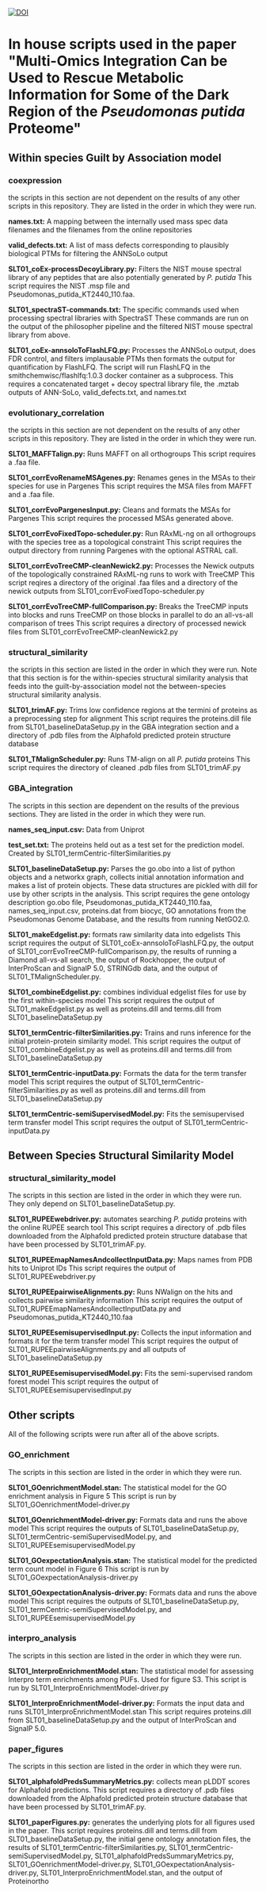 [![DOI](https://zenodo.org/badge/680265586.svg)](https://zenodo.org/badge/latestdoi/680265586)
# In house scripts used in the paper "Multi-Omics Integration Can be Used to Rescue Metabolic Information for Some of the Dark Region of the *Pseudomonas putida* Proteome"

## Within species Guilt by Association model

### coexpression
the scripts in this section are not dependent on the results of any other scripts in this repository. They are listed in the order in which they were run. 

**names.txt:** A mapping between the internally used mass spec data filenames and the filenames from the online repositories

**valid_defects.txt:** A list of mass defects corresponding to plausibly biological PTMs for filtering the ANNSoLo output

**SLT01_coEx-processDecoyLibrary.py:** Filters the NIST mouse spectral library of any peptides that are also potentially generated by *P. putida* 
This script requires the NIST .msp file and Pseudomonas\_putida\_KT2440\_110.faa.

**SLT01_spectraST-commands.txt:** The specific commands used when processing spectral libraries with SpectraST
These commands are run on the output of the philosopher pipeline and the filtered NIST mouse spectral library from above. 

**SLT01_coEx-annsoloToFlashLFQ.py:** Processes the ANNSoLo output, does FDR control, and filters implausable PTMs then formats the output for quantification by FlashLFQ. The script will run FlashLFQ in the smithchemwisc/flashlfq:1.0.3 docker container as a subprocess.
This requires a concatenated target + decoy spectral library file, the .mztab outputs of ANN-SoLo, valid_defects.txt, and names.txt 

### evolutionary_correlation
the scripts in this section are not dependent on the results of any other scripts in this repository. They are listed in the order in which they were run.

**SLT01_MAFFTalign.py:** Runs MAFFT on all orthogroups
This script requires a .faa file.

**SLT01_corrEvoRenameMSAgenes.py:** Renames genes in the MSAs to their species for use in Pargenes
This script requires the MSA files from MAFFT and a .faa file.

**SLT01_corrEvoPargenesInput.py:** Cleans and formats the MSAs for Pargenes
This script requires the processed MSAs generated above.

**SLT01_corrEvoFixedTopo-scheduler.py:** Run RAxML-ng on all orthogroups with the species tree as a topological constraint
This script requires the output directory from running Pargenes with the optional ASTRAL call.

**SLT01_corrEvoTreeCMP-cleanNewick2.py:** Processes the Newick outputs of the topologically constrained RAxML-ng runs to work with TreeCMP
This script reqires a directory of the original .faa files and a directory of the newick outputs from SLT01_corrEvoFixedTopo-scheduler.py

**SLT01_corrEvoTreeCMP-fullComparison.py:** Breaks the TreeCMP inputs into blocks and runs TreeCMP on those blocks in parallel to do an all-vs-all comparison of trees
This script requires a directory of processed newick files from SLT01_corrEvoTreeCMP-cleanNewick2.py

### structural_similarity
the scripts in this section are listed in the order in which they were run. Note that this section is for the within-species structural similarity analysis that feeds into the guilt-by-association model not the between-species structural similarity analysis.

**SLT01_trimAF.py:** Trims low confidence regions at the termini of proteins as a preprocessing step for alignment
This script requires the proteins.dill file from SLT01_baselineDataSetup.py in the GBA integration section and a directory of .pdb files from the Alphafold predicted protein structure database

**SLT01_TMalignScheduler.py:** Runs TM-align on all *P. putida* proteins
This script requires the directory of cleaned .pdb files from SLT01_trimAF.py

### GBA_integration
The scripts in this section are dependent on the results of the previous sections. They are listed in the order in which they were run.

**names\_seq\_input.csv:** Data from Uniprot

**test_set.txt:** The proteins held out as a test set for the prediction model. Created by SLT01_termCentric-filterSimilarities.py

**SLT01_baselineDataSetup.py:** Parses the go.obo into a list of python objects and a networkx graph, collects initial annotation information and makes a list of protein objects. These data structures are pickled with dill for use by other scripts in the analysis. 
This script requires the gene ontology description go.obo file, Pseudomonas\_putida\_KT2440\_110.faa, names\_seq\_input.csv, proteins.dat from biocyc, GO annotations from the Pseudomonas Genome Database, and the results from running NetGO2.0. 

**SLT01_makeEdgelist.py:** formats raw similarity data into edgelists
This script requires the output of SLT01\_coEx-annsoloToFlashLFQ.py, the output of SLT01\_corrEvoTreeCMP-fullComparison.py, the results of running a Diamond all-vs-all search, the output of Rockhopper, the output of InterProScan and SignalP 5.0, STRINGdb data, and the output of SLT01\_TMalignScheduler.py.

**SLT01_combineEdgelist.py:** combines individual edgelist files for use by the first within-species model
This script requires the output of SLT01\_makeEdgelist.py as well as proteins.dill and terms.dill from SLT01\_baselineDataSetup.py

**SLT01_termCentric-filterSimilarities.py:** Trains and runs inference for the initial protein-protein similarity model. 
This script requires the output of SLT01\_combineEdgelist.py as well as proteins.dill and terms.dill from SLT01\_baselineDataSetup.py

**SLT01_termCentric-inputData.py:** Formats the data for the term transfer model
This script requires the output of SLT01\_termCentric-filterSimilarities.py as well as proteins.dill and terms.dill from SLT01\_baselineDataSetup.py

**SLT01_termCentric-semiSupervisedModel.py:** Fits the semisupervised term transfer model
This script requires the output of SLT01\_termCentric-inputData.py

## Between Species Structural Similarity Model
### structural_similarity_model
The scripts in this section are listed in the order in which they were run. They only depend on SLT01_baselineDataSetup.py.

**SLT01_RUPEEwebdriver.py:** automates searching *P. putida* proteins with the online RUPEE search tool
This script requires a directory of .pdb files downloaded from the Alphafold predicted protein structure database that have been processed by SLT01_trimAF.py.

**SLT01_RUPEEmapNamesAndcollectInputData.py:** Maps names from PDB hits to Uniprot IDs
This script requires the output of SLT01_RUPEEwebdriver.py

**SLT01_RUPEEpairwiseAlignments.py:** Runs NWalign on the hits and collects pairwise similarity information
This script requires the output of SLT01_RUPEEmapNamesAndcollectInputData.py and Pseudomonas\_putida\_KT2440\_110.faa

**SLT01_RUPEEsemisupervisedInput.py:** Collects the input information and formats it for the term transfer model
This script requires the output of SLT01\_RUPEEpairwiseAlignments.py and all outputs of SLT01\_baselineDataSetup.py

**SLT01_RUPEEsemisupervisedModel.py:** Fits the semi-supervised random forest model
This script requires the output of SLT01\_RUPEEsemisupervisedInput.py

## Other scripts
All of the following scripts were run after all of the above scripts.

### GO_enrichment
The scripts in this section are listed in the order in which they were run.

**SLT01_GOenrichmentModel.stan:** The statistical model for the GO enrichment analysis in Figure 5
This script is run by SLT01_GOenrichmentModel-driver.py

**SLT01_GOenrichmentModel-driver.py:** Formats data and runs the above model
This script requires the outputs of SLT01\_baselineDataSetup.py, SLT01\_termCentric-semiSupervisedModel.py, and SLT01\_RUPEEsemisupervisedModel.py

**SLT01_GOexpectationAnalysis.stan:** The statistical model for the predicted term count model in Figure 6
This script is run by SLT01_GOexpectationAnalysis-driver.py

**SLT01_GOexpectationAnalysis-driver.py:** Formats data and runs the above model
This script requires the outputs of SLT01\_baselineDataSetup.py, SLT01\_termCentric-semiSupervisedModel.py, and SLT01\_RUPEEsemisupervisedModel.py

### interpro_analysis
The scripts in this section are listed in the order in which they were run.

**SLT01_InterproEnrichmentModel.stan:** The statistical model for assessing Interpro term enrichments among PUFs. Used for figure S3.
This script is run by SLT01_InterproEnrichmentModel-driver.py

**SLT01_InterproEnrichmentModel-driver.py:** Formats the input data and runs SLT01_InterproEnrichmentModel.stan
This script requires proteins.dill from SLT01\_baselineDataSetup.py and the output of InterProScan and SignalP 5.0.

### paper_figures
The scripts in this section are listed in the order in which they were run.

**SLT01\_alphafoldPredsSummaryMetrics.py:** collects mean pLDDT scores for Alphafold predictions. 
This script requires a directory of .pdb files downloaded from the Alphafold predicted protein structure database that have been processed by SLT01_trimAF.py.

**SLT01_paperFigures.py:** generates the underlying plots for all figures used in the paper. 
This script requires proteins.dill and terms.dill from SLT01\_baselineDataSetup.py, the initial gene ontology annotation files, the results of SLT01\_termCentric-filterSimilarities.py, SLT01\_termCentric-semiSupervisedModel.py, SLT01\_alphafoldPredsSummaryMetrics.py, SLT01\_GOenrichmentModel-driver.py, SLT01\_GOexpectationAnalysis-driver.py, SLT01\_InterproEnrichmentModel.stan, and the output of Proteinortho



